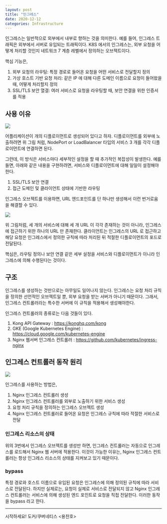```yaml
---
layout: post
title: "인그레스"
date: 2020-12-12
categories: Infrastructure
---
```


인그레스는 일반적으로 외부에서 내부로 향하는 것을 의미한다. 예를 들어, 인그레스 트래픽은 외부에서 서버로 유입되는 트래픽이다.
K8S 에서의 인그레스는, 외부 요청을 어떻게 처리할 것인지 네트워크 7 계층 레벨에서 정의하는 오브젝트이다.

핵심 기능은,

1. 외부 요청의 라우팅: 특정 경로로 들어온 요청을 어떤 서비스로 전달할지 정의
2. 가상 호스트 기반 요청 처리: 같은 IP 에 대해 다른 도메인 이름으로 요청이 들어왔을 때, 어떻게 처리할지 정의
3. SSL/TLS 보안 열결: 여러 서비스로 요청을 라우팅할 때, 보안 연결을 위한 인증서를 적용

## 사용 이유

![](/source/image/deployment-service.png)

어플리케이션이  개의 디플로이먼트로 생성되어 있다고 하자.
디플로이먼트를 외부에 노출하려면 위 그림 처럼, NodePort or LoadBalancer 타입의 서비스 3 개를 각각 디플로이먼트에 연결하면 된다.

그런데, 이 방식은 서비스마다 세부적인 설정을 할 때 추가적인 복잡성이 발생한다.
예를 들면, 아래와 같은 내용을 구현하려면, 서비스와 디플로이먼트에 대해 일일이 설정해야한다.

1. SSL/TLS 보안 연결
2. 접근 도메인 및 클라이언트 상태에 기반한 라우팅

인그레스 오브젝트를 이용하면, URL 엔드포인트를 단 하나만 생성해서 이런 번거로움을 해결할 수 있다.

![](/image/deployment-service-ingress.png)

위 그림처럼, 세 개의 서비스에 대해 세 개 URL 이 각각 존재하는 것이 아니라, 인그레스에 접근하기 위한 하나의 URL 만 존재한다.
클라이언트는 인그레스의 URL 로 접근하고 해당 요청은 인그레스에서 정의한 규칙에 따라 처리된 뒤 적절한 디플로이먼트의 포드로 전달된다.

핵심은, 라우팅 정의나 보안 연결 같은 세부 설정을 서비스와 디플로이먼트가 이니라 인그레스에 의해 수행된다는 것이다.

## 구조

인그레스를 생성하는 것만으로는 아무일도 일어나지 않는다.
인그레스는 요청 처리 규칙을 정의한 선언적인 오브젝트일 뿐, 외부 요청을 받는 서버가 아니기 때문이다.
그래서, 인그레스 컨트롤러라는 특수한 서버에 이 규칙을 적용해서 생성해야한다.

인그레스 컨트롤러의 종류로는 다음 것들이 있다.

1. Kong API Gateway : https://konghq.com/kong
2. GKE (Google Kubernetes Engine) : https://cloud.google.com/kubernetes-engine
3. Nginx 웹서버 인그레스 컨트롤러 : https://github.com/kubernetes/ingress-nginx

## 인그레스 컨트롤러 동작 원리

![](/image/ingress-controller-all.png)

인그레스를 사용하는 방법은,

1. Nginx 인그레스 컨트롤러 생성
2. Nginx 인그레스 컨트롤러를 외부로 노출하기 위한 서비스 생성
3. 요청 처리 규칙을 정의하는 인그레스 오브젝트 생성
4. Nginx 인그레스 컨트롤러로 들어온 요청은 인그레스 규칙에 따라 적절한 서비스로 전달

### 인그레스 리소스의 상태

위의 3번에서 인그레스 오브젝트를 생성만 하면, 인그레스 컨트롤러는 자동으로 인그레스를 로드해서 Nginx 웹 서버에 적용한다.
이것이 가능한 이유는, Nginx 인그레스 컨트롤러는 항상 인그레스 리소스의 상태를 지켜보고 있기 때문이다.

### bypass

특정 경로와 호스트 이름으로 유입된 요청은 인그레스에 의해 정의된 규칙에 따라 서비스로 전달된다.
하지만 실제로는, 요청이 실제로 서비스로 전달되지 않고 Nginx 인그레스 컨트롤러는 서비스에 의해 생성된 엔드 포인트로 요청을 직접 전달한다.
이러한 동작을 bypass 라고 한다.

---

시작하세요! 도커/쿠버네티스 <용찬호>
